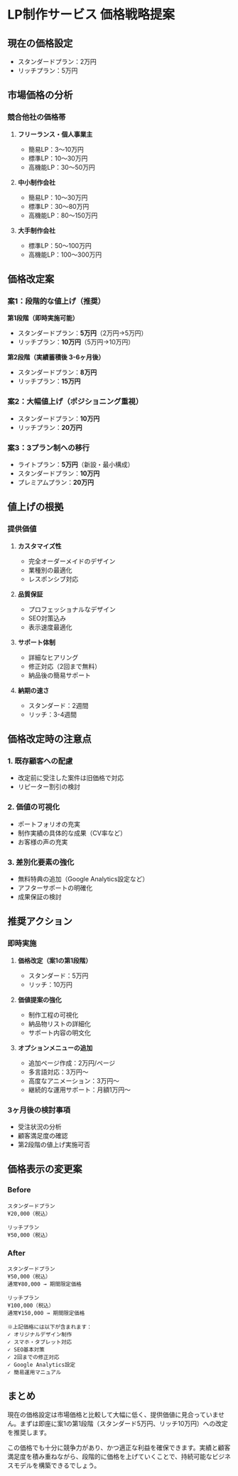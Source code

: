 # LP制作サービス 価格戦略提案

## 現在の価格設定
- スタンダードプラン：2万円
- リッチプラン：5万円

## 市場価格の分析

### 競合他社の価格帯
1. **フリーランス・個人事業主**
   - 簡易LP：3〜10万円
   - 標準LP：10〜30万円
   - 高機能LP：30〜50万円

2. **中小制作会社**
   - 簡易LP：10〜30万円
   - 標準LP：30〜80万円
   - 高機能LP：80〜150万円

3. **大手制作会社**
   - 標準LP：50〜100万円
   - 高機能LP：100〜300万円

## 価格改定案

### 案1：段階的な値上げ（推奨）
**第1段階（即時実施可能）**
- スタンダードプラン：**5万円**（2万円→5万円）
- リッチプラン：**10万円**（5万円→10万円）

**第2段階（実績蓄積後 3-6ヶ月後）**
- スタンダードプラン：**8万円**
- リッチプラン：**15万円**

### 案2：大幅値上げ（ポジショニング重視）
- スタンダードプラン：**10万円**
- リッチプラン：**20万円**

### 案3：3プラン制への移行
- ライトプラン：**5万円**（新設・最小構成）
- スタンダードプラン：**10万円**
- プレミアムプラン：**20万円**

## 値上げの根拠

### 提供価値
1. **カスタマイズ性**
   - 完全オーダーメイドのデザイン
   - 業種別の最適化
   - レスポンシブ対応

2. **品質保証**
   - プロフェッショナルなデザイン
   - SEO対策込み
   - 表示速度最適化

3. **サポート体制**
   - 詳細なヒアリング
   - 修正対応（2回まで無料）
   - 納品後の簡易サポート

4. **納期の速さ**
   - スタンダード：2週間
   - リッチ：3-4週間

## 価格改定時の注意点

### 1. 既存顧客への配慮
- 改定前に受注した案件は旧価格で対応
- リピーター割引の検討

### 2. 価値の可視化
- ポートフォリオの充実
- 制作実績の具体的な成果（CV率など）
- お客様の声の充実

### 3. 差別化要素の強化
- 無料特典の追加（Google Analytics設定など）
- アフターサポートの明確化
- 成果保証の検討

## 推奨アクション

### 即時実施
1. **価格改定（案1の第1段階）**
   - スタンダード：5万円
   - リッチ：10万円

2. **価値提案の強化**
   - 制作工程の可視化
   - 納品物リストの詳細化
   - サポート内容の明文化

3. **オプションメニューの追加**
   - 追加ページ作成：2万円/ページ
   - 多言語対応：3万円〜
   - 高度なアニメーション：3万円〜
   - 継続的な運用サポート：月額1万円〜

### 3ヶ月後の検討事項
- 受注状況の分析
- 顧客満足度の確認
- 第2段階の値上げ実施可否

## 価格表示の変更案

### Before
```
スタンダードプラン
¥20,000（税込）

リッチプラン
¥50,000（税込）
```

### After
```
スタンダードプラン
¥50,000（税込）
通常¥80,000 → 期間限定価格

リッチプラン
¥100,000（税込）
通常¥150,000 → 期間限定価格

※上記価格には以下が含まれます：
✓ オリジナルデザイン制作
✓ スマホ・タブレット対応
✓ SEO基本対策
✓ 2回までの修正対応
✓ Google Analytics設定
✓ 簡易運用マニュアル
```

## まとめ

現在の価格設定は市場価格と比較して大幅に低く、提供価値に見合っていません。まずは即座に案1の第1段階（スタンダード5万円、リッチ10万円）への改定を推奨します。

この価格でも十分に競争力があり、かつ適正な利益を確保できます。実績と顧客満足度を積み重ねながら、段階的に価格を上げていくことで、持続可能なビジネスモデルを構築できるでしょう。